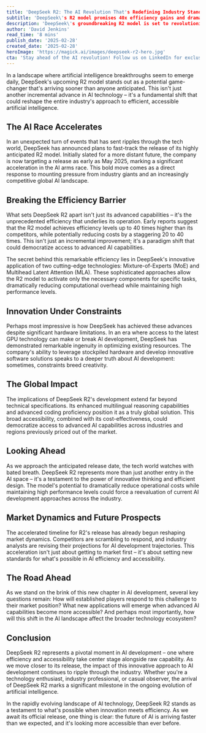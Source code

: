 ```yaml
---
title: 'DeepSeek R2: The AI Revolution That's Redefining Industry Standards'
subtitle: 'DeepSeek\'s R2 model promises 40x efficiency gains and dramatic cost reductions'
description: 'DeepSeek\'s groundbreaking R2 model is set to revolutionize the AI industry with unprecedented efficiency gains and cost reductions. Learn how this innovative technology could democratize access to advanced AI capabilities and reshape the future of artificial intelligence.'
author: 'David Jenkins'
read_time: '8 mins'
publish_date: '2025-02-28'
created_date: '2025-02-28'
heroImage: 'https://magick.ai/images/deepseek-r2-hero.jpg'
cta: 'Stay ahead of the AI revolution! Follow us on LinkedIn for exclusive insights and updates on groundbreaking developments like DeepSeek R2 and other transformative technologies shaping our future!'
---
```


In a landscape where artificial intelligence breakthroughs seem to emerge daily, DeepSeek's upcoming R2 model stands out as a potential game-changer that's arriving sooner than anyone anticipated. This isn't just another incremental advance in AI technology – it's a fundamental shift that could reshape the entire industry's approach to efficient, accessible artificial intelligence.

## The AI Race Accelerates

In an unexpected turn of events that has sent ripples through the tech world, DeepSeek has announced plans to fast-track the release of its highly anticipated R2 model. Initially slated for a more distant future, the company is now targeting a release as early as May 2025, marking a significant acceleration in the AI arms race. This bold move comes as a direct response to mounting pressure from industry giants and an increasingly competitive global AI landscape.

## Breaking the Efficiency Barrier

What sets DeepSeek R2 apart isn't just its advanced capabilities – it's the unprecedented efficiency that underlies its operation. Early reports suggest that the R2 model achieves efficiency levels up to 40 times higher than its competitors, while potentially reducing costs by a staggering 20 to 40 times. This isn't just an incremental improvement; it's a paradigm shift that could democratize access to advanced AI capabilities.

The secret behind this remarkable efficiency lies in DeepSeek's innovative application of two cutting-edge technologies: Mixture-of-Experts (MoE) and Multihead Latent Attention (MLA). These sophisticated approaches allow the R2 model to activate only the necessary components for specific tasks, dramatically reducing computational overhead while maintaining high performance levels.

## Innovation Under Constraints

Perhaps most impressive is how DeepSeek has achieved these advances despite significant hardware limitations. In an era where access to the latest GPU technology can make or break AI development, DeepSeek has demonstrated remarkable ingenuity in optimizing existing resources. The company's ability to leverage stockpiled hardware and develop innovative software solutions speaks to a deeper truth about AI development: sometimes, constraints breed creativity.

## The Global Impact

The implications of DeepSeek R2's development extend far beyond technical specifications. Its enhanced multilingual reasoning capabilities and advanced coding proficiency position it as a truly global solution. This broad accessibility, combined with its cost-effectiveness, could democratize access to advanced AI capabilities across industries and regions previously priced out of the market.

## Looking Ahead

As we approach the anticipated release date, the tech world watches with bated breath. DeepSeek R2 represents more than just another entry in the AI space – it's a testament to the power of innovative thinking and efficient design. The model's potential to dramatically reduce operational costs while maintaining high performance levels could force a reevaluation of current AI development approaches across the industry.

## Market Dynamics and Future Prospects

The accelerated timeline for R2's release has already begun reshaping market dynamics. Competitors are scrambling to respond, and industry analysts are revising their projections for AI development trajectories. This acceleration isn't just about getting to market first – it's about setting new standards for what's possible in AI efficiency and accessibility.

## The Road Ahead

As we stand on the brink of this new chapter in AI development, several key questions remain: How will established players respond to this challenge to their market position? What new applications will emerge when advanced AI capabilities become more accessible? And perhaps most importantly, how will this shift in the AI landscape affect the broader technology ecosystem?

## Conclusion

DeepSeek R2 represents a pivotal moment in AI development – one where efficiency and accessibility take center stage alongside raw capability. As we move closer to its release, the impact of this innovative approach to AI development continues to ripple through the industry. Whether you're a technology enthusiast, industry professional, or casual observer, the arrival of DeepSeek R2 marks a significant milestone in the ongoing evolution of artificial intelligence.

In the rapidly evolving landscape of AI technology, DeepSeek R2 stands as a testament to what's possible when innovation meets efficiency. As we await its official release, one thing is clear: the future of AI is arriving faster than we expected, and it's looking more accessible than ever before.